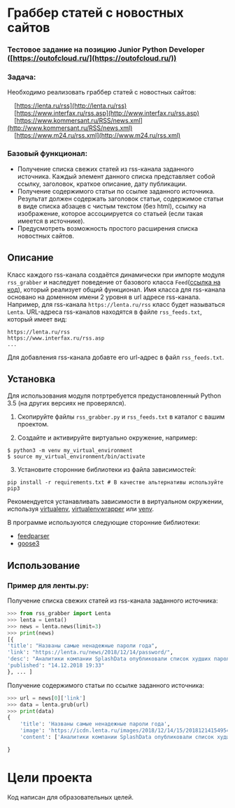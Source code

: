 #  Граббер статей с новостных сайтов

### Тестовое задание на позицию Junior Python Developer ([https://outofcloud.ru/](https://outofcloud.ru/))

### Задача: 
Необходимо реализовать граббер статей с новостных сайтов:

&nbsp;&nbsp;&nbsp;&nbsp;[https://lenta.ru/rss](http://lenta.ru/rss)  
&nbsp;&nbsp;&nbsp;&nbsp;[https://www.interfax.ru/rss.asp](http://www.interfax.ru/rss.asp)  
&nbsp;&nbsp;&nbsp;&nbsp;[https://www.kommersant.ru/RSS/news.xml](http://www.kommersant.ru/RSS/news.xml)  
&nbsp;&nbsp;&nbsp;&nbsp;[https://www.m24.ru/rss.xml](http://www.m24.ru/rss.xml)

### Базовый функционал:
- Получение списка свежих статей из rss-канала заданного источника. Каждый
элемент данного списка представляет собой ссылку, заголовок, краткое
описание, дату публикации.
- Получение содержимого статьи по ссылке заданного источника. Результат
должен содержать заголовок статьи, содержимое статьи в виде списка абзацев
с чистым текстом (без html), ссылку на изображение, которое ассоциируется со
статьей (если такая имеется в источнике).
- Предусмотреть возможность простого расширения списка новостных сайтов.

## Описание
Класс каждого rss-канала создаётся динамически при импорте модуля ```rss_grabber``` и наследует поведение от базового класса ```Feed```([ссылка на код](https://github.com/igorzakhar/rss-grabber/blob/7e5dc0ae2404f7e7b5548b81893fab8fbd694fac/rss_grabber.py#L16)), который реализует общий функционал. Имя класса для  rss-канала основано на доменном имени 2 уровня в url адресе rss-канала. Например, для rss-канала ```https://lenta.ru/rss``` класс будет называться ```Lenta```.
URL-адреса rss-каналов находятся в файле ```rss_feeds.txt```, который имеет вид:
```
https://lenta.ru/rss
https://www.interfax.ru/rss.asp
...
```
Для добавления rss-канала добавте его url-адрес в файл ```rss_feeds.txt```.

## Установка

Для использования модуля потртребуется предустановленный Python 3.5 (на других версиях не проверялся).  
1. Скопируйте файлы ```rss_grabber.py``` и ```rss_feeds.txt``` в каталог с вашим проектом.

2. Создайте и активируйте виртуально окружение, например:
```
$ python3 -m venv my_virtual_environment
$ source my_virtual_environment/bin/activate
```
3. Установите сторонние библиотеки  из файла зависимостей:
```
pip install -r requirements.txt # В качестве альтернативы используйте pip3
```

Рекомендуется устанавливать зависимости в виртуальном окружении, используя [virtualenv](https://github.com/pypa/virtualenv), [virtualenvwrapper](https://pypi.python.org/pypi/virtualenvwrapper) или [venv](https://docs.python.org/3/library/venv.html).

В программе используются следующие сторонние библиотеки:  
- [feedparser](https://pypi.org/project/feedparser/)
- [goose3](https://github.com/goose3/goose3)

## Использование

### Пример для ленты.ру:
Получение списка свежих статей из rss-канала заданного источника: 
```python
>>> from rss_grabber import Lenta
>>> lenta = Lenta()
>>> news = lenta.news(limit=3)
>>> print(news)
[{
'title': "Названы самые ненадежные пароли года",
'link': "https://lenta.ru/news/2018/12/14/password/",
'desc': "Аналитики компании SplashData опубликовали список худших паролей, которые юзеры использовали в 2018 году...",
'published': "14.12.2018 19:33"
}, ... ]
```
Получение содержимого статьи по ссылке заданного источника:  
```python
>>> url = news[0]['link']
>>> data = lenta.grub(url)
>>> print(data)
{
    'title': 'Названы самые ненадежные пароли года',
    'image': 'https://icdn.lenta.ru/images/2018/12/14/15/20181214154954686/detail_bf1773492fa73c50ed2781da480e38a1.jpg',
    'content': ['Аналитики компании SplashData опубликовали список худших паролей, которые юзеры использовали в 2018 году. Результаты исследования размещены на сайте организации.', ..., ...]

}
```

# Цели проекта

Код написан для образовательных целей.